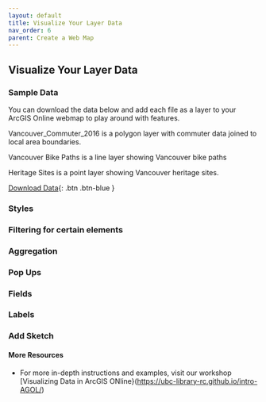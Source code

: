 ```yaml
---
layout: default
title: Visualize Your Layer Data
nav_order: 6
parent: Create a Web Map
---
```


## Visualize Your Layer Data

### Sample Data

You can download the data below and add each file as a layer to your ArcGIS Online webmap to play around with features.

Vancouver_Commuter_2016 is a polygon layer with commuter data joined to local area boundaries.

Vancouver Bike Paths is a line layer showing Vancouver bike paths

Heritage Sites is a point layer showing Vancouver heritage sites.

[Download Data](./StorymapsWorkshopData.zip){: .btn .btn-blue }


### Styles

### Filtering for certain elements

### Aggregation

### Pop Ups

### Fields

### Labels

### Add Sketch

#### More Resources
- For more in-depth instructions and examples, visit our workshop [Visualizing Data in ArcGIS ONline}(https://ubc-library-rc.github.io/intro-AGOL/)
